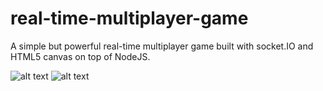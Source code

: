 # real-time-multiplayer-game
A simple but powerful real-time multiplayer game built with socket.IO and HTML5 canvas on top of NodeJS.

![alt text](https://raw.githubusercontent.com/dragos99/real-time-multiplayer-game/master/gameClient/img/trailer1.png)
![alt text](https://raw.githubusercontent.com/dragos99/real-time-multiplayer-game/master/gameClient/img/trailer2.png)
